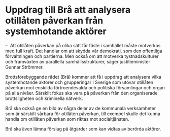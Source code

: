 # Uppdrag till Brå att analysera otillåten påverkan från systemhotande aktörer

–  Att otillåten påverkan på olika sätt får fäste i sam­hället måste mot­verkas med full kraft. Det handlar om att skydda vår demokrati, som den offent­liga förvalt­ningen och partierna. Men också om att motverka tystnads­kulturer och fram­växten av parallella sam­hälls­strukturer, säger justitie­minister Gunnar Strömmer.

Brotts­före­byggande rådet (Brå) kommer att få i uppdrag att analysera vilka system­hotande aktörer och grupperingar i Sverige som utövar otillåten påverkan mot enskilda förtroende­valda och politiska försam­lingar och organ på alla nivåer. Särskilt fokus ska vara på påverkan från den organise­rade brotts­ligheten och krimi­nella nätverk.

Brå ska också ge en bild av några delar av de kommu­nala verk­sam­heter som är särskilt sårbara för otillåten påverkan, till exempel skulle det kunna handla om otillåten påverkan som riktas mot social­tjänsten.

Brå ska även lämna förslag på åtgärder som kan vidtas av berörda aktörer.
